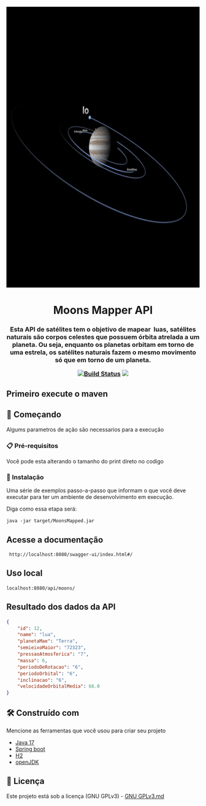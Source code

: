<p align="center"><img src="logo.gif" width = "733px" height="733px"></p>

<h1 align="center">Moons Mapper API</h1>

<h3 align="center">Esta API de satélites tem o objetivo de mapear  luas, satélites naturais são corpos celestes que possuem órbita atrelada a um planeta. Ou seja, enquanto os planetas orbitam em torno de uma estrela, os satélites naturais fazem o mesmo movimento só que em torno de um planeta.
 <a href="https://www.iau2006.org/"usando como base organizacional um sistema de CRUD
<p align="center">
 
 
<a href="https://github.com/Mario23junior/Moons-mapper-API/actions/workflows/Maven.yml/badge.svg?branch=dev" target="_blank"> [![Build Status](https://github.com/Mario23junior/Moons-mapper-API/actions/workflows/Maven.yml/badge.svg?branch=dev)](https://github.com/Mario23junior/Moons-mapper-API)
<a href="https://en.wikipedia.org/wiki/Representational_state_transfer"><img src="https://img.shields.io/badge/interface-REST-brightgreen.svg?longCache=true&style=flat-square" target="_blank"></a>
</p>

## Primeiro execute o maven 

## 🚀 Começando

Algums parametros de ação são necessarios para a execução
### 📋 Pré-requisitos


Você pode esta alterando o tamanho do print direto no codigo


### 🔧 Instalação

Uma série de exemplos passo-a-passo que informam o que você deve executar para ter um ambiente de desenvolvimento em execução.

Diga como essa etapa será:

```
java -jar target/MoonsMapped.jar

```

## Acesse a documentação

```
 http://localhost:8080/swagger-ui/index.html#/
```
 
## Uso local

```
localhost:8080/api/moons/
```

## Resultado dos dados da API

```json
{
    "id": 12,
    "name": "lua",
    "planetaMae": "Terra",
    "semieixoMaior": "72323",
    "pressaoAtmosferica": "7",
    "massa": 6,
    "periodoDeRotacao": "6",
    "periodoOrbital": "6",
    "inclinacao": "6",
    "velocidadeOrbitalMedia": 66.0
}

```

## 🛠️ Construído com

Mencione as ferramentas que você usou para criar seu projeto

* [Java 17](http://www.dropwizard.io/1.0.2/docs/)
* [Spring boot](https://spring.io/projects/spring-boot)
* [H2](https://www.h2database.com/html/main.html)
* [openJDK](https://maven.apache.org/)
 
## 📄 Licença

Este projeto está sob a licença (GNU GPLv3) - [GNU GPLv3.md](https://www.gnu.org/licenses/gpl-3.0.pt-br.html)
